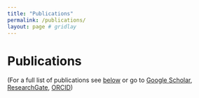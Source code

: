 ```yaml
---
title: "Publications"
permalink: /publications/
layout: page # gridlay
---
```



# Publications

<!-- ## Group highlights -->

(For a full list of publications see [below](#full-list-of-publications) or go to [Google Scholar](https://scholar.google.com/citations?user=JqwKipIAAAAJ&hl=en), 
[ResearchGate](https://www.researcherid.com/rid/D-7763-2012), [ORCID](https://orcid.org/0000-0002-1040-6026))
